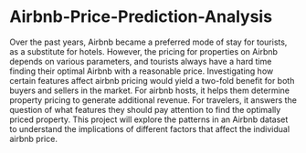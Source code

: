 # Airbnb-Price-Prediction-Analysis

Over the past years, Airbnb became a preferred mode of stay for tourists, as a substitute for hotels. However, the pricing for properties on Airbnb depends on various parameters, and tourists always have a hard time finding their optimal Airbnb with a reasonable price. Investigating how certain features affect airbnb pricing would yield a two-fold benefit for both buyers and sellers in the market. For airbnb hosts, it helps them determine property pricing to generate additional revenue. For travelers, it answers the question of what features they should pay attention to find the optimally priced property. This project will explore the patterns in an Airbnb dataset to understand the implications of different factors that affect the individual airbnb price.

